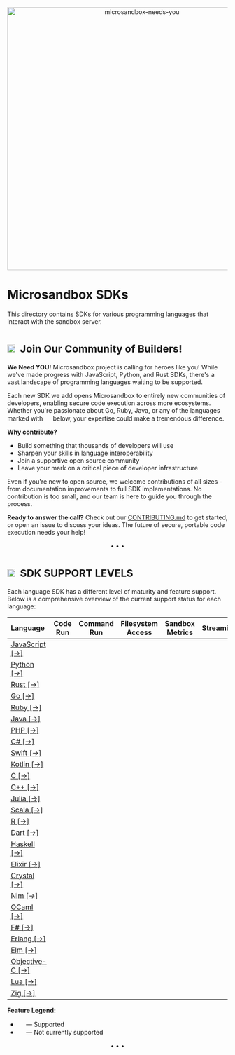 <div align="center">
<img src="https://github.com/user-attachments/assets/f7f56f5c-8604-47df-a908-73b6a88266dc" alt="microsandbox-needs-you" width="600">
</div>

# Microsandbox SDKs

This directory contains SDKs for various programming languages that interact with the sandbox server.

# <sub><img height="18" src="https://octicons-col.vercel.app/people/A770EF">&nbsp;&nbsp;Join Our Community of Builders!</sub>

**We Need YOU!** Microsandbox project is calling for heroes like you! While we've made progress with JavaScript, Python, and Rust SDKs, there's a vast landscape of programming languages waiting to be supported.

Each new SDK we add opens Microsandbox to entirely new communities of developers, enabling secure code execution across more ecosystems. Whether you're passionate about Go, Ruby, Java, or any of the languages marked with <img height="15" src="https://octicons-col.vercel.app/x-circle/F85149"> below, your expertise could make a tremendous difference.

**Why contribute?**

- Build something that thousands of developers will use
- Sharpen your skills in language interoperability
- Join a supportive open source community
- Leave your mark on a critical piece of developer infrastructure

Even if you're new to open source, we welcome contributions of all sizes - from documentation improvements to full SDK implementations. No contribution is too small, and our team is here to guide you through the process.

**Ready to answer the call?** Check out our [CONTRIBUTING.md](../CONTRIBUTING.md) to get started, or open an issue to discuss your ideas. The future of secure, portable code execution needs your help!

<div align='center'>• • •</div>

# <sub><img height="18" src="https://octicons-col.vercel.app/table/A770EF">&nbsp;&nbsp;SDK SUPPORT LEVELS</sub>

Each language SDK has a different level of maturity and feature support. Below is a comprehensive overview of the current support status for each language:

<div align="center">

|  Language   |                                  Code Run                                   |                                 Command Run                                 |                            Filesystem Access                            |                               Sandbox Metrics                               | Streaming | Package Manager |
| :---------- | :-------------------------------------------------------------------------: | :-------------------------------------------------------------------------: | :---------------------------------------------------------------------: | :-------------------------------------------------------------------------: | :----------: | :-------------- |
| [JavaScript [→]](javascript)  | <img height="15" src="https://octicons-col.vercel.app/check-circle/2DA44E"> | <img height="15" src="https://octicons-col.vercel.app/check-circle/2DA44E"> | <img height="15" src="https://octicons-col.vercel.app/x-circle/F85149"> | <img height="15" src="https://octicons-col.vercel.app/check-circle/2DA44E"> | <img height="15" src="https://octicons-col.vercel.app/x-circle/F85149"> | npm, pnpm, ...  |
| [Python [→]](python)    | <img height="15" src="https://octicons-col.vercel.app/check-circle/2DA44E"> | <img height="15" src="https://octicons-col.vercel.app/check-circle/2DA44E"> | <img height="15" src="https://octicons-col.vercel.app/x-circle/F85149"> | <img height="15" src="https://octicons-col.vercel.app/check-circle/2DA44E"> | <img height="15" src="https://octicons-col.vercel.app/x-circle/F85149"> | pip, uv, ...    |
| [Rust [→]](rust)     | <img height="15" src="https://octicons-col.vercel.app/check-circle/2DA44E"> | <img height="15" src="https://octicons-col.vercel.app/check-circle/2DA44E"> | <img height="15" src="https://octicons-col.vercel.app/x-circle/F85149"> | <img height="15" src="https://octicons-col.vercel.app/check-circle/2DA44E"> | <img height="15" src="https://octicons-col.vercel.app/x-circle/F85149"> | cargo           |
| [Go [→]](go)      |   <img height="15" src="https://octicons-col.vercel.app/x-circle/F85149">   |   <img height="15" src="https://octicons-col.vercel.app/x-circle/F85149">   | <img height="15" src="https://octicons-col.vercel.app/x-circle/F85149"> |   <img height="15" src="https://octicons-col.vercel.app/x-circle/F85149">   | <img height="15" src="https://octicons-col.vercel.app/x-circle/F85149"> | go mod          |
| [Ruby [→]](ruby)     |   <img height="15" src="https://octicons-col.vercel.app/x-circle/F85149">   |   <img height="15" src="https://octicons-col.vercel.app/x-circle/F85149">   | <img height="15" src="https://octicons-col.vercel.app/x-circle/F85149"> |   <img height="15" src="https://octicons-col.vercel.app/x-circle/F85149">   | <img height="15" src="https://octicons-col.vercel.app/x-circle/F85149"> | gem             |
| [Java [→]](java)     |   <img height="15" src="https://octicons-col.vercel.app/x-circle/F85149">   |   <img height="15" src="https://octicons-col.vercel.app/x-circle/F85149">   | <img height="15" src="https://octicons-col.vercel.app/x-circle/F85149"> |   <img height="15" src="https://octicons-col.vercel.app/x-circle/F85149">   | <img height="15" src="https://octicons-col.vercel.app/x-circle/F85149"> | maven/gradle    |
| [PHP [→]](php)     |   <img height="15" src="https://octicons-col.vercel.app/x-circle/F85149">   |   <img height="15" src="https://octicons-col.vercel.app/x-circle/F85149">   | <img height="15" src="https://octicons-col.vercel.app/x-circle/F85149"> |   <img height="15" src="https://octicons-col.vercel.app/x-circle/F85149">   | <img height="15" src="https://octicons-col.vercel.app/x-circle/F85149"> | -               |
| [C# [→]](csharp)      |   <img height="15" src="https://octicons-col.vercel.app/x-circle/F85149">   |   <img height="15" src="https://octicons-col.vercel.app/x-circle/F85149">   | <img height="15" src="https://octicons-col.vercel.app/x-circle/F85149"> |   <img height="15" src="https://octicons-col.vercel.app/x-circle/F85149">   | <img height="15" src="https://octicons-col.vercel.app/x-circle/F85149"> | -               |
| [Swift [→]](swift)    |   <img height="15" src="https://octicons-col.vercel.app/x-circle/F85149">   |   <img height="15" src="https://octicons-col.vercel.app/x-circle/F85149">   | <img height="15" src="https://octicons-col.vercel.app/x-circle/F85149"> |   <img height="15" src="https://octicons-col.vercel.app/x-circle/F85149">   | <img height="15" src="https://octicons-col.vercel.app/x-circle/F85149"> | -               |
| [Kotlin [→]](kotlin)    |   <img height="15" src="https://octicons-col.vercel.app/x-circle/F85149">   |   <img height="15" src="https://octicons-col.vercel.app/x-circle/F85149">   | <img height="15" src="https://octicons-col.vercel.app/x-circle/F85149"> |   <img height="15" src="https://octicons-col.vercel.app/x-circle/F85149">   | <img height="15" src="https://octicons-col.vercel.app/x-circle/F85149"> | -               |
| [C [→]](c)      |   <img height="15" src="https://octicons-col.vercel.app/x-circle/F85149">   |   <img height="15" src="https://octicons-col.vercel.app/x-circle/F85149">   | <img height="15" src="https://octicons-col.vercel.app/x-circle/F85149"> |   <img height="15" src="https://octicons-col.vercel.app/x-circle/F85149">   | <img height="15" src="https://octicons-col.vercel.app/x-circle/F85149"> | -               |
| [C++ [→]](cpp)     |   <img height="15" src="https://octicons-col.vercel.app/x-circle/F85149">   |   <img height="15" src="https://octicons-col.vercel.app/x-circle/F85149">   | <img height="15" src="https://octicons-col.vercel.app/x-circle/F85149"> |   <img height="15" src="https://octicons-col.vercel.app/x-circle/F85149">   | <img height="15" src="https://octicons-col.vercel.app/x-circle/F85149"> | -               |
| [Julia [→]](julia)    |   <img height="15" src="https://octicons-col.vercel.app/x-circle/F85149">   |   <img height="15" src="https://octicons-col.vercel.app/x-circle/F85149">   | <img height="15" src="https://octicons-col.vercel.app/x-circle/F85149"> |   <img height="15" src="https://octicons-col.vercel.app/x-circle/F85149">   | <img height="15" src="https://octicons-col.vercel.app/x-circle/F85149"> | -               |
| [Scala [→]](scala)    |   <img height="15" src="https://octicons-col.vercel.app/x-circle/F85149">   |   <img height="15" src="https://octicons-col.vercel.app/x-circle/F85149">   | <img height="15" src="https://octicons-col.vercel.app/x-circle/F85149"> |   <img height="15" src="https://octicons-col.vercel.app/x-circle/F85149">   | <img height="15" src="https://octicons-col.vercel.app/x-circle/F85149"> | -               |
| [R [→]](r)      |   <img height="15" src="https://octicons-col.vercel.app/x-circle/F85149">   |   <img height="15" src="https://octicons-col.vercel.app/x-circle/F85149">   | <img height="15" src="https://octicons-col.vercel.app/x-circle/F85149"> |   <img height="15" src="https://octicons-col.vercel.app/x-circle/F85149">   | <img height="15" src="https://octicons-col.vercel.app/x-circle/F85149"> | -               |
| [Dart [→]](dart)     |   <img height="15" src="https://octicons-col.vercel.app/x-circle/F85149">   |   <img height="15" src="https://octicons-col.vercel.app/x-circle/F85149">   | <img height="15" src="https://octicons-col.vercel.app/x-circle/F85149"> |   <img height="15" src="https://octicons-col.vercel.app/x-circle/F85149">   | <img height="15" src="https://octicons-col.vercel.app/x-circle/F85149"> | -               |
| [Haskell [→]](haskell)   |   <img height="15" src="https://octicons-col.vercel.app/x-circle/F85149">   |   <img height="15" src="https://octicons-col.vercel.app/x-circle/F85149">   | <img height="15" src="https://octicons-col.vercel.app/x-circle/F85149"> |   <img height="15" src="https://octicons-col.vercel.app/x-circle/F85149">   | <img height="15" src="https://octicons-col.vercel.app/x-circle/F85149"> | -               |
| [Elixir [→]](elixir)    |   <img height="15" src="https://octicons-col.vercel.app/x-circle/F85149">   |   <img height="15" src="https://octicons-col.vercel.app/x-circle/F85149">   | <img height="15" src="https://octicons-col.vercel.app/x-circle/F85149"> |   <img height="15" src="https://octicons-col.vercel.app/x-circle/F85149">   | <img height="15" src="https://octicons-col.vercel.app/x-circle/F85149"> | -               |
| [Crystal [→]](crystal)   |   <img height="15" src="https://octicons-col.vercel.app/x-circle/F85149">   |   <img height="15" src="https://octicons-col.vercel.app/x-circle/F85149">   | <img height="15" src="https://octicons-col.vercel.app/x-circle/F85149"> |   <img height="15" src="https://octicons-col.vercel.app/x-circle/F85149">   | <img height="15" src="https://octicons-col.vercel.app/x-circle/F85149"> | -               |
| [Nim [→]](nim)     |   <img height="15" src="https://octicons-col.vercel.app/x-circle/F85149">   |   <img height="15" src="https://octicons-col.vercel.app/x-circle/F85149">   | <img height="15" src="https://octicons-col.vercel.app/x-circle/F85149"> |   <img height="15" src="https://octicons-col.vercel.app/x-circle/F85149">   | <img height="15" src="https://octicons-col.vercel.app/x-circle/F85149"> | -               |
| [OCaml [→]](ocaml)    |   <img height="15" src="https://octicons-col.vercel.app/x-circle/F85149">   |   <img height="15" src="https://octicons-col.vercel.app/x-circle/F85149">   | <img height="15" src="https://octicons-col.vercel.app/x-circle/F85149"> |   <img height="15" src="https://octicons-col.vercel.app/x-circle/F85149">   | <img height="15" src="https://octicons-col.vercel.app/x-circle/F85149"> | -               |
| [F# [→]](fsharp)      |   <img height="15" src="https://octicons-col.vercel.app/x-circle/F85149">   |   <img height="15" src="https://octicons-col.vercel.app/x-circle/F85149">   | <img height="15" src="https://octicons-col.vercel.app/x-circle/F85149"> |   <img height="15" src="https://octicons-col.vercel.app/x-circle/F85149">   | <img height="15" src="https://octicons-col.vercel.app/x-circle/F85149"> | -               |
| [Erlang [→]](erlang)    |   <img height="15" src="https://octicons-col.vercel.app/x-circle/F85149">   |   <img height="15" src="https://octicons-col.vercel.app/x-circle/F85149">   | <img height="15" src="https://octicons-col.vercel.app/x-circle/F85149"> |   <img height="15" src="https://octicons-col.vercel.app/x-circle/F85149">   | <img height="15" src="https://octicons-col.vercel.app/x-circle/F85149"> | -               |
| [Elm [→]](elm)     |   <img height="15" src="https://octicons-col.vercel.app/x-circle/F85149">   |   <img height="15" src="https://octicons-col.vercel.app/x-circle/F85149">   | <img height="15" src="https://octicons-col.vercel.app/x-circle/F85149"> |   <img height="15" src="https://octicons-col.vercel.app/x-circle/F85149">   | <img height="15" src="https://octicons-col.vercel.app/x-circle/F85149"> | -               |
| [Objective-C [→]](objc) |   <img height="15" src="https://octicons-col.vercel.app/x-circle/F85149">   |   <img height="15" src="https://octicons-col.vercel.app/x-circle/F85149">   | <img height="15" src="https://octicons-col.vercel.app/x-circle/F85149"> |   <img height="15" src="https://octicons-col.vercel.app/x-circle/F85149">   | <img height="15" src="https://octicons-col.vercel.app/x-circle/F85149"> | -               |
| [Lua [→]](lua)     |   <img height="15" src="https://octicons-col.vercel.app/x-circle/F85149">   |   <img height="15" src="https://octicons-col.vercel.app/x-circle/F85149">   | <img height="15" src="https://octicons-col.vercel.app/x-circle/F85149"> |   <img height="15" src="https://octicons-col.vercel.app/x-circle/F85149">   | <img height="15" src="https://octicons-col.vercel.app/x-circle/F85149"> | -               |
| [Zig [→]](zig)     |   <img height="15" src="https://octicons-col.vercel.app/x-circle/F85149">   |   <img height="15" src="https://octicons-col.vercel.app/x-circle/F85149">   | <img height="15" src="https://octicons-col.vercel.app/x-circle/F85149"> |   <img height="15" src="https://octicons-col.vercel.app/x-circle/F85149">   | <img height="15" src="https://octicons-col.vercel.app/x-circle/F85149"> | -               |

</div>

**Feature Legend:**

- <img height="15" src="https://octicons-col.vercel.app/check-circle/2DA44E"> — Supported
- <img height="15" src="https://octicons-col.vercel.app/x-circle/F85149"> — Not currently supported

<div align='center'>• • •</div>
